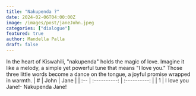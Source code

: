 ```yaml
---
title: "Nakupenda ?"
date: 2024-02-06T04:00:00Z
image: /images/post/janeJohn.jpeg
categories: ["dialogue"]
featured: true
author: Mandella Palla
draft: false
---
```

<Accordion title="Meaning">
In the heart of Kiswahili, "nakupenda" holds the magic of love. Imagine it like a melody, a simple yet powerful tune that means "I love you." Those three little words become a dance on the tongue, a joyful promise wrapped in warmth.
</Accordion>


<Accordion title="Check Practice">
| #   |    John     |     Jane     |  
| :-- | :----------: | :----------: | 
| 1   | I love you Jane!- Nakupenda Jane! <Audio src="/audios/conversations/NakupendaJane.mp3" /> | No!- Hapana <Audio src="/audios/conversations/Hapana.mp3" /> | 
| 2   | Why not ?- Kwanini hapana ? <Audio src="/audios/conversations/KwaniniHapana.mp3" />  | You are a lier- Wewe ni mwongo <Audio src="/audios/conversations/WeweniMwongo.mp3" /> | 
| 3   | Please trust me- Tafadhali niamini <Audio src="/audios/conversations/TafadhaliNiamini.mp3" /> | I say no leave me alone- Nasema hapana. Niache <Audio src="/audios/conversations/NasemaHapana.aac" />  | 
| 4   | Please please!- Tafadhali tafadhali! <Audio src="/audios/conversations/TafadhaliTafadhali.mp3" /> | Everyday you say forvige me?- Kila siku unasema nikusamehe? <Audio src="/audios/conversations/KilaSiku1.mp3" />  | 
| 5   | Please trust me- Tafadhali niamini <Audio src="/audios/conversations/TafadhaliNiamini.mp3" /> | Leave me. Good bye!- Niache. Kwaheri <Audio src="/audios/conversations/NiacheKwaheri2.mp3" /> | 

---

</Accordion>


